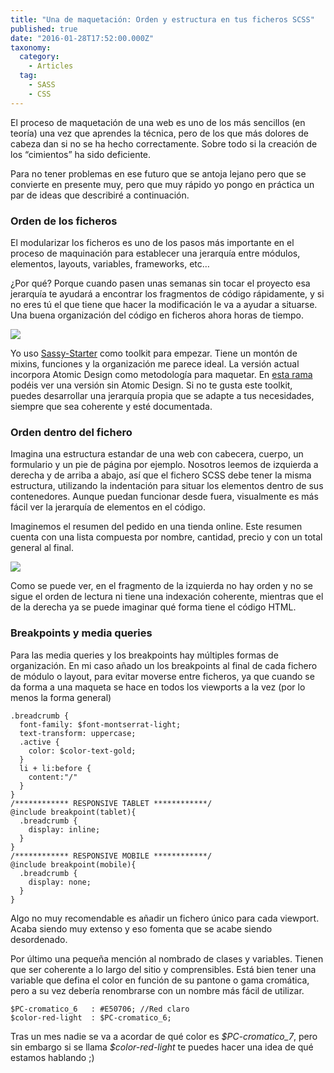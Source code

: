 ```yaml
---
title: "Una de maquetación: Orden y estructura en tus ficheros SCSS"
published: true
date: "2016-01-28T17:52:00.000Z"
taxonomy:
  category:
    - Articles
  tag:
    - SASS
    - CSS
---
```


El proceso de maquetación de una web es uno de los más sencillos (en teoría) una vez que aprendes la técnica, pero de los que más dolores de cabeza dan si no se ha hecho correctamente. Sobre todo si la creación de los “cimientos” ha sido deficiente.

Para no tener problemas en ese futuro que se antoja lejano pero que se convierte en presente muy, pero que muy rápido yo pongo en práctica un par de ideas que describiré a continuación.

### Orden de los ficheros

El modularizar los ficheros es uno de los pasos más importante en el proceso de maquinación para establecer una jerarquía entre módulos, elementos, layouts, variables, frameworks, etc…

¿Por qué? Porque cuando pasen unas semanas sin tocar el proyecto esa jerarquía te ayudará a encontrar los fragmentos de código rápidamente, y si no eres tú el que tiene que hacer la modificación le va a ayudar a situarse. Una buena organización del código en ficheros ahora horas de tiempo.

![](https://cdn-images-1.medium.com/max/2000/1*9ydSyKpyODTTL-ShyV9qAw.jpeg)

Yo uso [Sassy-Starter](https://github.com/minamarkham/sassy-starter) como toolkit para empezar. Tiene un montón de mixins, funciones y la organización me parece ideal. La versión actual incorpora Atomic Design como metodología para maquetar. En [esta rama](https://github.com/rubenRP/sassy-starter/tree/without-ad) podéis ver una versión sin Atomic Design. Si no te gusta este toolkit, puedes desarrollar una jerarquía propia que se adapte a tus necesidades, siempre que sea coherente y esté documentada.

### Orden dentro del fichero

Imagina una estructura estandar de una web con cabecera, cuerpo, un formulario y un pie de página por ejemplo. Nosotros leemos de izquierda a derecha y de arriba a abajo, así que el fichero SCSS debe tener la misma estructura, utilizando la indentación para situar los elementos dentro de sus contenedores. Aunque puedan funcionar desde fuera, visualmente es más fácil ver la jerarquía de elementos en el código.

Imaginemos el resumen del pedido en una tienda online. Este resumen cuenta con una lista compuesta por nombre, cantidad, precio y con un total general al final.

![](https://cdn-images-1.medium.com/max/2000/1*Nz5Vf6e7v8ZOyHetSI7ESA.jpeg)

Como se puede ver, en el fragmento de la izquierda no hay orden y no se sigue el orden de lectura ni tiene una indexación coherente, mientras que el de la derecha ya se puede imaginar qué forma tiene el código HTML.

### Breakpoints y media queries

Para las media queries y los breakpoints hay múltiples formas de organización. En mi caso añado un los breakpoints al final de cada fichero de módulo o layout, para evitar moverse entre ficheros, ya que cuando se da forma a una maqueta se hace en todos los viewports a la vez (por lo menos la forma general)

    .breadcrumb {
      font-family: $font-montserrat-light;
      text-transform: uppercase;
      .active {
        color: $color-text-gold;
      }
      li + li:before {
        content:"/"
      }
    }
    /************ RESPONSIVE TABLET ************/
    @include breakpoint(tablet){
      .breadcrumb {
        display: inline;
      }
    }
    /************ RESPONSIVE MOBILE ************/
    @include breakpoint(mobile){
      .breadcrumb {
        display: none;
      }
    }

Algo no muy recomendable es añadir un fichero único para cada viewport. Acaba siendo muy extenso y eso fomenta que se acabe siendo desordenado.

Por último una pequeña mención al nombrado de clases y variables. Tienen que ser coherente a lo largo del sitio y comprensibles. Está bien tener una variable que defina el color en función de su pantone o gama cromática, pero a su vez debería renombrarse con un nombre más fácil de utilizar.

    $PC-cromatico_6   : #E50706; //Red claro
    $color-red-light  : $PC-cromatico_6;

Tras un mes nadie se va a acordar de qué color es _\$PC-cromatico_7_, pero sin embargo si se llama _\$color-red-light_ te puedes hacer una idea de qué estamos hablando ;)
